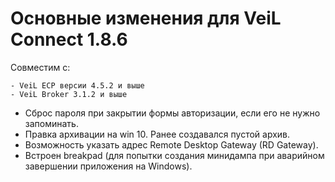 # Основные изменения для VeiL Connect 1.8.6

Совместим с:

    - VeiL ECP версии 4.5.2 и выше
    - VeiL Broker 3.1.2 и выше
    
- Сброс пароля при закрытии формы авторизации, если его не нужно запоминать.
- Правка архивации на win 10. Ранее создавался пустой архив.
- Возможность указать адрес Remote Desktop Gateway (RD Gateway).
- Встроен breakpad (для попытки создания минидампа при аварийном завершении приложения на Windows).
